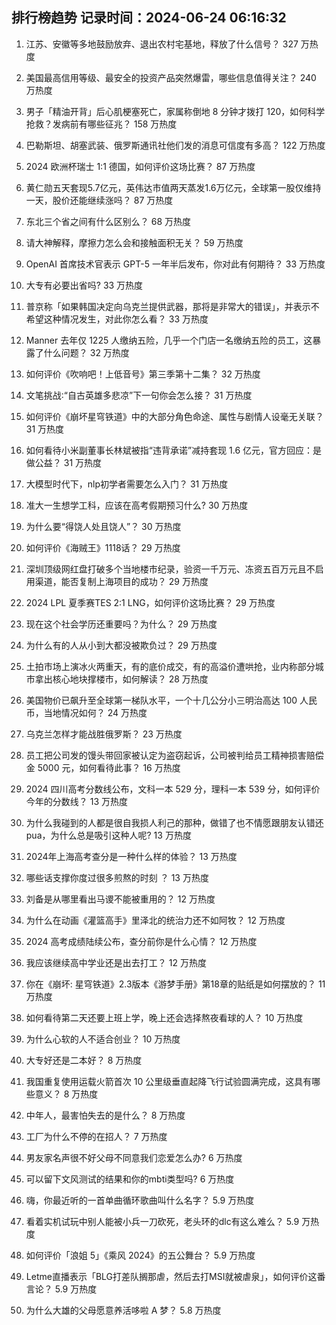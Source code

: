 
## 排行榜趋势 记录时间：2024-06-24 06:16:32
  
  1. 江苏、安徽等多地鼓励放弃、退出农村宅基地，释放了什么信号？ 327 万热度
    
  2. 美国最高信用等级、最安全的投资产品突然爆雷，哪些信息值得关注？ 240 万热度
    
  3. 男子「精油开背」后心肌梗塞死亡，家属称倒地 8 分钟才拨打 120，如何科学抢救？发病前有哪些征兆？ 158 万热度
    
  4. 巴勒斯坦、胡塞武装、俄罗斯通讯社他们发的消息可信度有多高？ 122 万热度
    
  5. 2024 欧洲杯瑞士 1:1 德国，如何评价这场比赛？ 87 万热度
    
  6. 黄仁勋五天套现5.7亿元，英伟达市值两天蒸发1.6万亿元，全球第一股仅维持一天，股价还能继续涨吗？ 87 万热度
    
  7. 东北三个省之间有什么区别么？ 68 万热度
    
  8. 请大神解释，摩擦力怎么会和接触面积无关？ 59 万热度
    
  9. OpenAI 首席技术官表示 GPT-5 一年半后发布，你对此有何期待？ 33 万热度
    
  10. 大专有必要出省吗? 33 万热度
    
  11. 普京称「如果韩国决定向乌克兰提供武器，那将是非常大的错误」，并表示不希望这种情况发生，对此你怎么看？ 33 万热度
    
  12. Manner 去年仅 1225 人缴纳五险，几乎一个门店一名缴纳五险的员工，这暴露了什么问题？ 32 万热度
    
  13. 如何评价《吹响吧！上低音号》第三季第十二集？ 32 万热度
    
  14. 文笔挑战∶“自古英雄多悲凉”下一句你会怎么接？ 31 万热度
    
  15. 如何评价《崩坏星穹铁道》中的大部分角色命途、属性与剧情人设毫无关联？ 31 万热度
    
  16. 如何看待小米副董事长林斌被指“违背承诺”减持套现 1.6 亿元，官方回应：是做公益？ 31 万热度
    
  17. 大模型时代下，nlp初学者需要怎么入门？ 31 万热度
    
  18. 准大一生想学工科，应该在高考假期预习什么? 30 万热度
    
  19. 为什么要“得饶人处且饶人”？ 30 万热度
    
  20. 如何评价《海贼王》1118话？ 29 万热度
    
  21. 深圳顶级网红盘打破多个当地楼市纪录，验资一千万元、冻资五百万元且不启用渠道，能否复制上海项目的成功？ 29 万热度
    
  22. 2024 LPL 夏季赛TES 2:1 LNG，如何评价这场比赛？ 29 万热度
    
  23. 现在这个社会学历还重要吗？为什么？ 29 万热度
    
  24. 为什么有的人从小到大都没被欺负过？ 29 万热度
    
  25. 土拍市场上演冰火两重天，有的底价成交，有的高溢价遭哄抢，业内称部分城市拿出核心地块撑楼市，如何解读？ 28 万热度
    
  26. 美国物价已飙升至全球第一梯队水平，一个十几公分小三明治高达 100 人民币，当地情况如何？ 24 万热度
    
  27. 乌克兰怎样才能战胜俄罗斯？ 23 万热度
    
  28. 员工把公司发的馒头带回家被认定为盗窃起诉，公司被判给员工精神损害赔偿金 5000 元，如何看待此事？ 16 万热度
    
  29. 2024 四川高考分数线公布，文科一本 529 分，理科一本 539 分，如何评价今年的分数线？ 13 万热度
    
  30. 为什么我碰到的人都是很自我损人利己的那种，做错了也不情愿跟朋友认错还pua，为什么总是吸引这种人呢? 13 万热度
    
  31. 2024年上海高考查分是一种什么样的体验？ 13 万热度
    
  32. 哪些话支撑你度过很多煎熬的时刻 ？ 13 万热度
    
  33. 刘备是从哪里看出马谡不能被重用的？ 12 万热度
    
  34. 为什么在动画《灌篮高手》里泽北的统治力还不如阿牧？ 12 万热度
    
  35. 2024 高考成绩陆续公布，查分前你是什么心情？ 12 万热度
    
  36. 我应该继续高中学业还是出去打工？ 12 万热度
    
  37. 你在《崩坏: 星穹铁道》2.3版本《游梦手册》第18章的贴纸是如何摆放的？ 11 万热度
    
  38. 如何看待第二天还要上班上学，晚上还会选择熬夜看球的人？ 10 万热度
    
  39. 为什么心软的人不适合创业？ 10 万热度
    
  40. 大专好还是二本好？ 8 万热度
    
  41. 我国重复使用运载火箭首次 10 公里级垂直起降飞行试验圆满完成，这具有哪些意义？ 8 万热度
    
  42. 中年人，最害怕失去的是什么？ 8 万热度
    
  43. 工厂为什么不停的在招人？ 7 万热度
    
  44. 男友家名声很不好父母不同意我们恋爱怎么办? 6 万热度
    
  45. 可以留下文风测试的结果和你的mbti类型吗? 6 万热度
    
  46. 嗨，你最近听的一首单曲循环歌曲叫什么名字？ 5.9 万热度
    
  47. 看着实机试玩中别人能被小兵一刀砍死，老头环的dlc有这么难么？ 5.9 万热度
    
  48. 如何评价「浪姐 5」《乘风 2024》的五公舞台？ 5.9 万热度
    
  49. Letme直播表示「BLG打差队搁那虐，然后去打MSI就被虐泉」，如何评价这番言论？ 5.9 万热度
    
  50. 为什么大雄的父母愿意养活哆啦 A 梦？ 5.8 万热度
    